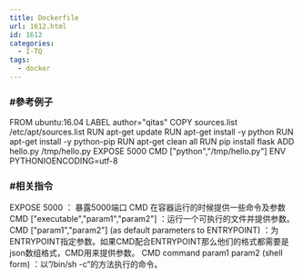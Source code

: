 ```yaml
---
title: Dockerfile
url: 1612.html
id: 1612
categories:
  - I·TQ
tags:
  - docker
---
```


### #參考例子

FROM ubuntu:16.04 LABEL author="qitas" COPY sources.list /etc/apt/sources.list RUN apt-get update RUN apt-get install -y python RUN apt-get install -y python-pip RUN apt-get clean all RUN pip install flask ADD hello.py /tmp/hello.py EXPOSE 5000 CMD \["python","/tmp/hello.py"\] ENV PYTHONIOENCODING=utf-8

### #相关指令

EXPOSE 5000 ： 暴露5000端口 CMD 在容器运行的时候提供一些命令及参数 CMD \["executable","param1","param2"\] ：运行一个可执行的文件并提供参数。 CMD \["param1","param2"\] (as default parameters to ENTRYPOINT) ：为ENTRYPOINT指定参数。如果CMD配合ENTRYPOINT那么他们的格式都需要是json数组格式，CMD用来提供参数。 CMD command param1 param2 (shell form) ：以”/bin/sh -c”的方法执行的命令。